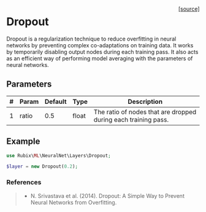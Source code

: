 <span style="float:right;"><a href="https://github.com/RubixML/ML/blob/master/src/NeuralNet/Layers/Dropout.php">[source]</a></span>

# Dropout
Dropout is a regularization technique to reduce overfitting in neural networks by preventing complex co-adaptations on training data. It works by temporarily disabling output nodes during each training pass. It also acts as an efficient way of performing model averaging with the parameters of neural networks.

## Parameters
| # | Param | Default | Type | Description |
|---|---|---|---|---|
| 1 | ratio | 0.5 | float | The ratio of nodes that are dropped during each training pass. |

## Example
```php
use Rubix\ML\NeuralNet\Layers\Dropout;

$layer = new Dropout(0.2);
```

### References
>- N. Srivastava et al. (2014). Dropout: A Simple Way to Prevent Neural Networks from Overfitting.